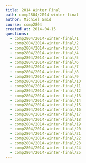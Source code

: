 ```yaml
---
title: 2014 Winter Final
path: comp2804/2014-winter-final
author: Michiel Smid
course: comp2804
created_at: 2014-04-15
questions:
  - comp2804/2014-winter-final/1
  - comp2804/2014-winter-final/2
  - comp2804/2014-winter-final/3
  - comp2804/2014-winter-final/4
  - comp2804/2014-winter-final/5
  - comp2804/2014-winter-final/6
  - comp2804/2014-winter-final/7
  - comp2804/2014-winter-final/8
  - comp2804/2014-winter-final/9
  - comp2804/2014-winter-final/10
  - comp2804/2014-winter-final/11
  - comp2804/2014-winter-final/12
  - comp2804/2014-winter-final/13
  - comp2804/2014-winter-final/14
  - comp2804/2014-winter-final/15
  - comp2804/2014-winter-final/16
  - comp2804/2014-winter-final/17
  - comp2804/2014-winter-final/18
  - comp2804/2014-winter-final/19
  - comp2804/2014-winter-final/20
  - comp2804/2014-winter-final/21
  - comp2804/2014-winter-final/22
  - comp2804/2014-winter-final/23
  - comp2804/2014-winter-final/24
  - comp2804/2014-winter-final/25
---
```

